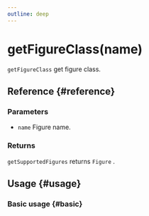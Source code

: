 ```yaml
---
outline: deep
---
```


# getFigureClass(name)
`getFigureClass` get figure class.

## Reference {#reference}
<!-- @include: @/@views/api/references/chart/getFigureClass.md -->

### Parameters
- `name` Figure name.

### Returns
`getSupportedFigures` returns `Figure` .

## Usage {#usage}
<script setup>
import GetFigureClass from '../../../@views/api/samples/getFigureClass/index.vue'
</script>

### Basic usage {#basic}
<GetFigureClass />